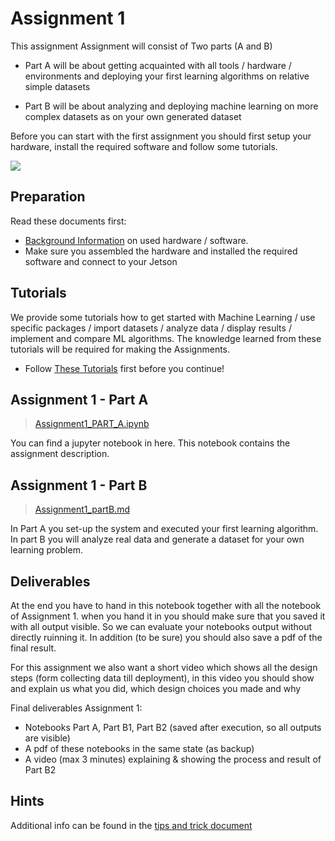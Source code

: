 # Assignment 1

This assignment Assignment will consist of Two parts (A and B)

* Part A will be about getting acquainted with all tools / hardware / environments and deploying your first learning algorithms on relative simple datasets

* Part B will be about analyzing and deploying machine learning on more complex datasets as on your own generated dataset

Before you can start with the first assignment you should first setup your hardware, install the required software and follow some tutorials.


![](https://hackster.imgix.net/uploads/attachments/1064985/_5jBZzuJXWT.blob?auto=compress%2Cformat&w=900&h=675&fit=min)


## Preparation


Read these documents first:
- [Background Information](Background_information.md) on used hardware / software.
- Make sure you assembled the hardware and installed the required software and connect to your Jetson

## Tutorials

We provide some tutorials how to get started with Machine Learning / use specific packages / import datasets / analyze data  / display results / implement and compare ML algorithms.
The knowledge learned from these tutorials will be required for making the Assignments.

- Follow [These Tutorials](Tutorials) first before you continue!

## Assignment 1 - Part A

> [Assignment1_PART_A.ipynb](Assignment1_PART_A.ipynb)

You can find a jupyter notebook in here.
This notebook contains the assignment description.



## Assignment 1 - Part B

> [Assignment1_partB.md](Assignment1_partB.md)

In Part A you set-up the system and executed your first learning algorithm.
In part B you will analyze real data and generate a dataset for your own learning problem.

## Deliverables

At the end you have to hand in this notebook together with all the notebook of Assignment 1. when you hand it in you should make sure that you saved it with all output visible. So we can evaluate your notebooks output without directly ruinning it. In addition (to be sure) you should also save a pdf of the final result.

For this assignment we also want a short video which shows all the design steps (form collecting data till deployment), in this video you should show and explain us what you did, which design choices you made and why

Final deliverables Assignment 1:

* Notebooks Part A, Part B1, Part B2 (saved after execution, so all outputs are visible)
* A pdf of these notebooks in the same state (as backup)
* A video (max 3 minutes) explaining & showing the process and result of Part B2

## Hints

Additional info can be found in the [tips and trick document](Tips_and_Tricks.md)


